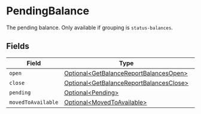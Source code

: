 # PendingBalance

The pending balance. Only available if grouping is `status-balances`.


## Fields

| Field                                                                                                | Type                                                                                                 | Required                                                                                             | Description                                                                                          |
| ---------------------------------------------------------------------------------------------------- | ---------------------------------------------------------------------------------------------------- | ---------------------------------------------------------------------------------------------------- | ---------------------------------------------------------------------------------------------------- |
| `open`                                                                                               | [Optional\<GetBalanceReportBalancesOpen>](../../models/operations/GetBalanceReportBalancesOpen.md)   | :heavy_minus_sign:                                                                                   | N/A                                                                                                  |
| `close`                                                                                              | [Optional\<GetBalanceReportBalancesClose>](../../models/operations/GetBalanceReportBalancesClose.md) | :heavy_minus_sign:                                                                                   | N/A                                                                                                  |
| `pending`                                                                                            | [Optional\<Pending>](../../models/operations/Pending.md)                                             | :heavy_minus_sign:                                                                                   | N/A                                                                                                  |
| `movedToAvailable`                                                                                   | [Optional\<MovedToAvailable>](../../models/operations/MovedToAvailable.md)                           | :heavy_minus_sign:                                                                                   | N/A                                                                                                  |